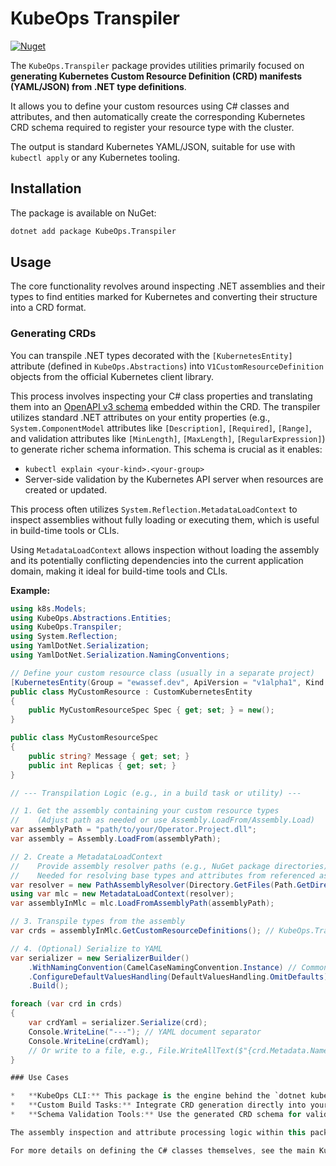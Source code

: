 # KubeOps Transpiler

[![Nuget](https://img.shields.io/nuget/vpre/KubeOps.Transpiler?label=nuget%20prerelease)](https://www.nuget.org/packages/KubeOps.Transpiler/absoluteLatest)

The `KubeOps.Transpiler` package provides utilities primarily focused on **generating Kubernetes Custom Resource Definition (CRD) manifests (YAML/JSON) from .NET type definitions**.

It allows you to define your custom resources using C# classes and attributes, and then automatically create the corresponding Kubernetes CRD schema required to register your resource type with the cluster.

The output is standard Kubernetes YAML/JSON, suitable for use with `kubectl apply` or any Kubernetes tooling.

## Installation

The package is available on NuGet:

```bash
dotnet add package KubeOps.Transpiler
```

## Usage

The core functionality revolves around inspecting .NET assemblies and their types to find entities marked for Kubernetes and converting their structure into a CRD format.

### Generating CRDs

You can transpile .NET types decorated with the `[KubernetesEntity]` attribute (defined in `KubeOps.Abstractions`) into `V1CustomResourceDefinition` objects from the official Kubernetes client library.

This process involves inspecting your C# class properties and translating them into an [OpenAPI v3 schema](https://swagger.io/specification/v3/) embedded within the CRD. The transpiler utilizes standard .NET attributes on your entity properties (e.g., `System.ComponentModel` attributes like `[Description]`, `[Required]`, `[Range]`, and validation attributes like `[MinLength]`, `[MaxLength]`, `[RegularExpression]`) to generate richer schema information. This schema is crucial as it enables:
*   `kubectl explain <your-kind>.<your-group>`
*   Server-side validation by the Kubernetes API server when resources are created or updated.

This process often utilizes `System.Reflection.MetadataLoadContext` to inspect assemblies without fully loading or executing them, which is useful in build-time tools or CLIs.

Using `MetadataLoadContext` allows inspection without loading the assembly and its potentially conflicting dependencies into the current application domain, making it ideal for build-time tools and CLIs.

**Example:**

```csharp
using k8s.Models;
using KubeOps.Abstractions.Entities;
using KubeOps.Transpiler;
using System.Reflection;
using YamlDotNet.Serialization;
using YamlDotNet.Serialization.NamingConventions;

// Define your custom resource class (usually in a separate project)
[KubernetesEntity(Group = "ewassef.dev", ApiVersion = "v1alpha1", Kind = "MyResource")]
public class MyCustomResource : CustomKubernetesEntity
{
    public MyCustomResourceSpec Spec { get; set; } = new();
}

public class MyCustomResourceSpec
{
    public string? Message { get; set; }
    public int Replicas { get; set; }
}

// --- Transpilation Logic (e.g., in a build task or utility) ---

// 1. Get the assembly containing your custom resource types
//    (Adjust path as needed or use Assembly.LoadFrom/Assembly.Load)
var assemblyPath = "path/to/your/Operator.Project.dll";
var assembly = Assembly.LoadFrom(assemblyPath);

// 2. Create a MetadataLoadContext
//    Provide assembly resolver paths (e.g., NuGet package directories)
//    Needed for resolving base types and attributes from referenced assemblies.
var resolver = new PathAssemblyResolver(Directory.GetFiles(Path.GetDirectoryName(assemblyPath)!, "*.dll"));
using var mlc = new MetadataLoadContext(resolver);
var assemblyInMlc = mlc.LoadFromAssemblyPath(assemblyPath);

// 3. Transpile types from the assembly
var crds = assemblyInMlc.GetCustomResourceDefinitions(); // KubeOps.Transpiler extension method

// 4. (Optional) Serialize to YAML
var serializer = new SerializerBuilder()
    .WithNamingConvention(CamelCaseNamingConvention.Instance) // Common for Kubernetes YAML
    .ConfigureDefaultValuesHandling(DefaultValuesHandling.OmitDefaults) // Reduce YAML size
    .Build();

foreach (var crd in crds)
{
    var crdYaml = serializer.Serialize(crd);
    Console.WriteLine("---"); // YAML document separator
    Console.WriteLine(crdYaml);
    // Or write to a file, e.g., File.WriteAllText($"{crd.Metadata.Name}.crd.yaml", crdYaml);
}

### Use Cases

*   **KubeOps CLI:** This package is the engine behind the `dotnet kubeops generate crd` command.
*   **Custom Build Tasks:** Integrate CRD generation directly into your MSBuild process.
*   **Schema Validation Tools:** Use the generated CRD schema for validating custom resource YAML files.

The assembly inspection and attribute processing logic within this package is also leveraged by the KubeOps CLI (`dotnet kubeops generate operator`) command. The CLI uses this package's capabilities to find types decorated with `[EntityRbac]` attributes when generating the RBAC manifests (`Role`/`ClusterRole`) for your operator.

For more details on defining the C# classes themselves, see the main KubeOps documentation on [Custom Entities](../../docs/custom-entities.md).
